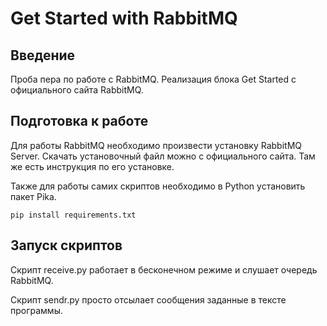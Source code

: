 # Get Started with RabbitMQ

## Введение
Проба пера по работе с RabbitMQ. Реализация блока Get Started с официального сайта RabbitMQ.
## Подготовка к работе
Для работы RabbitMQ необходимо произвести установку RabbitMQ Server. Скачать установочный файл можно с официального сайта. Там же есть инструкция по его установке.

Также для работы самих скриптов необходимо в Python установить пакет Pika.

    pip install requirements.txt
## Запуск скриптов
Скрипт receive.py работает в бесконечном режиме и слушает очередь RabbitMQ.

Скрипт sendr.py просто отсылает сообщения заданные в тексте программы.

